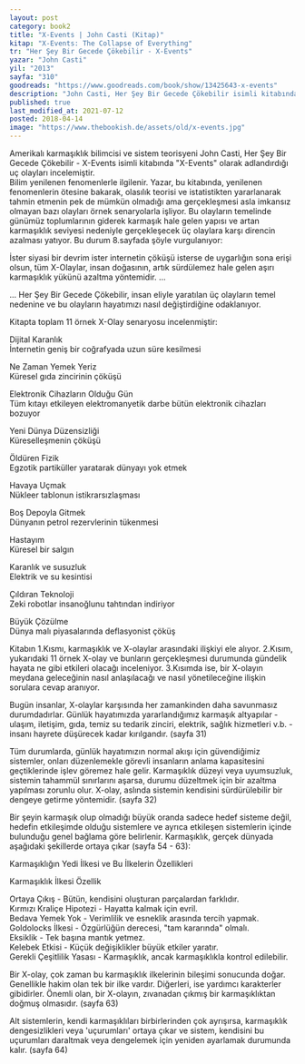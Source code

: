 ```yaml
---
layout: post 
category: book2  
title: "X-Events | John Casti (Kitap)"  
kitap: "X-Events: The Collapse of Everything"  
tr: "Her Şey Bir Gecede Çökebilir - X-Events"  
yazar: "John Casti"  
yil: "2013"  
sayfa: "310"  
goodreads: "https://www.goodreads.com/book/show/13425643-x-events"
description: "John Casti, Her Şey Bir Gecede Çökebilir isimli kitabında 'X-Events' olarak adlandırdığı dengeleri altüst edecek uç olayları inceliyor."
published: true
last_modified_at: 2021-07-12
posted: 2018-04-14
image: "https://www.thebookish.de/assets/old/x-events.jpg"
---
```


Amerikalı karmaşıklık bilimcisi ve sistem teorisyeni John Casti, Her Şey Bir Gecede Çökebilir - X-Events isimli kitabında "X-Events" olarak adlandırdığı uç olayları incelemiştir.  
Bilim yenilenen fenomenlerle ilgilenir. Yazar, bu kitabında, yenilenen fenomenlerin ötesine bakarak, olasılık teorisi ve istatistikten yararlanarak tahmin etmenin pek de mümkün olmadığı ama gerçekleşmesi asla imkansız olmayan bazı olayları örnek senaryolarla işliyor. Bu olayların temelinde günümüz toplumlarının giderek karmaşık hale gelen yapısı ve artan karmaşıklık seviyesi nedeniyle gerçekleşecek üç olaylara karşı direncin azalması yatıyor. Bu durum 8.sayfada şöyle vurgulanıyor:

İster siyasi bir devrim ister internetin çöküşü isterse de uygarlığın sona erişi olsun, tüm X-Olaylar, insan doğasının, artık sürdülemez hale gelen aşırı karmaşıklık yükünü azaltma yöntemidir. ...  
  
... Her Şey Bir Gecede Çökebilir, insan eliyle yaratılan üç olayların temel nedenine ve bu olayların hayatımızı nasıl değiştirdiğine odaklanıyor.  
  
Kitapta toplam 11 örnek X-Olay senaryosu incelenmiştir:  
  
Dijital Karanlık  
İnternetin geniş bir coğrafyada uzun süre kesilmesi  
  
Ne Zaman Yemek Yeriz  
Küresel gıda zincirinin çöküşü  
  
Elektronik Cihazların Olduğu Gün  
Tüm kıtayı etkileyen elektromanyetik darbe bütün elektronik cihazları bozuyor  
  
Yeni Dünya Düzensizliği  
Küreselleşmenin çöküşü  
  
Öldüren Fizik  
Egzotik partiküller yaratarak dünyayı yok etmek  
  
Havaya Uçmak  
Nükleer tablonun istikrarsızlaşması  
  
Boş Depoyla Gitmek  
Dünyanın petrol rezervlerinin tükenmesi  
  
Hastayım  
Küresel bir salgın  
  
Karanlık ve susuzluk  
Elektrik ve su kesintisi  
  
Çıldıran Teknoloji  
Zeki robotlar insanoğlunu tahtından indiriyor  
  
Büyük Çözülme  
Dünya malı piyasalarında deflasyonist çöküş  
  
Kitabın 1.Kısmı, karmaşıklık ve X-olaylar arasındaki ilişkiyi ele alıyor. 2.Kısım, yukarıdaki 11 örnek X-olay ve bunların gerçekleşmesi durumunda gündelik hayata ne gibi etkileri olacağı inceleniyor. 3.Kısımda ise, bir X-olayın meydana geleceğinin nasıl anlaşılacağı ve nasıl yönetileceğine ilişkin sorulara cevap aranıyor.  
  
Bugün insanlar, X-olaylar karşısında her zamankinden daha savunmasız durumdadırlar. Günlük hayatımızda yararlandığımız karmaşık altyapılar - ulaşım, iletişim, gıda, temiz su tedarik zinciri, elektrik, sağlık hizmetleri v.b. - insanı hayrete düşürecek kadar kırılgandır. (sayfa 31)  
  
Tüm durumlarda, günlük hayatımızın normal akışı için güvendiğimiz sistemler, onları düzenlemekle görevli insanların anlama kapasitesini geçtiklerinde işlev göremez hale gelir. Karmaşıklık düzeyi veya uyumsuzluk, sistemin tahammül sınırlarını aşarsa, durumu düzeltmek için bir azaltma yapılması zorunlu olur. X-olay, aslında sistemin kendisini sürdürülebilir bir dengeye getirme yöntemidir. (sayfa 32)  
  
Bir şeyin karmaşık olup olmadığı büyük oranda sadece hedef sisteme değil, hedefin etkileşimde olduğu sistemlere ve ayrıca etkileşen sistemlerin içinde bulunduğu genel bağlama göre belirlenir. Karmaşıklık, gerçek dünyada aşağıdaki şekillerde ortaya çıkar (sayfa 54 - 63):  
  
Karmaşıklığın Yedi İlkesi ve Bu İlkelerin Özellikleri  
  
Karmaşıklık İlkesi Özellik  
  
Ortaya Çıkış - Bütün, kendisini oluşturan parçalardan farklıdır.  
Kırmızı Kraliçe Hipotezi - Hayatta kalmak için evril.  
Bedava Yemek Yok - Verimlilik ve esneklik arasında tercih yapmak.  
Goldolocks İlkesi - Özgürlüğün derecesi, "tam kararında" olmalı.  
Eksiklik - Tek başına mantık yetmez.  
Kelebek Etkisi - Küçük değişiklikler büyük etkiler yaratır.  
Gerekli Çeşitlilik Yasası - Karmaşıklık, ancak karmaşıklıkla kontrol edilebilir.  
  
Bir X-olay, çok zaman bu karmaşıklık ilkelerinin bileşimi sonucunda doğar. Genellikle hakim olan tek bir ilke vardır. Diğerleri, ise yardımcı karakterler gibidirler. Önemli olan, bir X-olayın, zıvanadan çıkmış bir karmaşıklıktan doğmuş olmasıdır. (sayfa 63)  
  
Alt sistemlerin, kendi karmaşıklıları birbirlerinden çok ayrışırsa, karmaşıklık dengesizlikleri veya 'uçurumları' ortaya çıkar ve sistem, kendisini bu uçurumları daraltmak veya dengelemek için yeniden ayarlamak durumunda kalır. (sayfa 64)  
  
